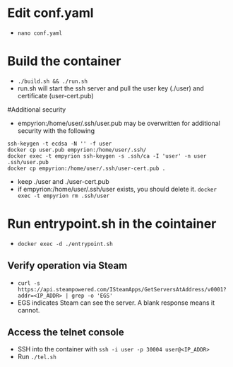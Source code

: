 # Edit conf.yaml
- `nano conf.yaml`

# Build the container
- `./build.sh && ./run.sh`
- run.sh will start the ssh server and pull the user key (./user) and certificate (user-cert.pub)

#Additional security
- empyrion:/home/user/.ssh/user.pub may be overwritten for additional security with the following
```
ssh-keygen -t ecdsa -N '' -f user
docker cp user.pub empyrion:/home/user/.ssh/
docker exec -t empyrion ssh-keygen -s .ssh/ca -I 'user' -n user .ssh/user.pub
docker cp empyrion:/home/user/.ssh/user-cert.pub .
```
- keep ./user and ./user-cert.pub
- if empyrion:/home/user/.ssh/user exists, you should delete it. `docker exec -t empyrion rm .ssh/user`

# Run entrypoint.sh in the cointainer
- `docker exec -d ./entrypoint.sh`

## Verify operation via Steam
- `curl -s https://api.steampowered.com/ISteamApps/GetServersAtAddress/v0001?addr=<IP_ADDR> | grep -o 'EGS'`
- EGS indicates Steam can see the server. A blank response means it cannot.

## Access the telnet console
- SSH into the container with `ssh -i user -p 30004 user@<IP_ADDR>`
- Run `./tel.sh`
